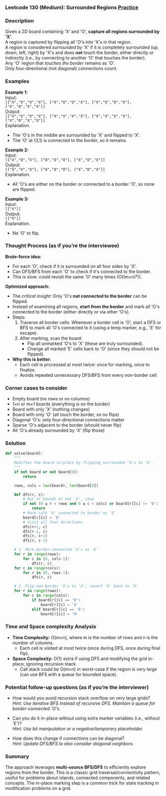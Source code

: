 ### Leetcode 130 (Medium): Surrounded Regions [Practice](https://leetcode.com/problems/surrounded-regions)

### Description  
Given a 2D board containing 'X' and 'O', **capture all regions surrounded by 'X'**.  
A region is captured by flipping all 'O's into 'X's in that region.  
A region is considered *surrounded by 'X'* if it is completely surrounded (up, down, left, right) by 'X's and does **not** touch the border, either directly or indirectly (i.e., by connecting to another 'O' that touches the border).  
Any 'O' region that *touches the border* remains as 'O'.  
Only four-directional (not diagonal) connections count.

### Examples  

**Example 1:**  
Input:  
`[["X","X","X","X"], ["X","O","O","X"], ["X","X","O","X"], ["X","O","X","X"]]`  
Output:  
`[["X","X","X","X"], ["X","X","X","X"], ["X","X","X","X"], ["X","O","X","X"]]`  
Explanation.  
- The 'O's in the middle are surrounded by 'X' and flipped to 'X'.
- The 'O' at (3,1) is connected to the border, so it remains.

**Example 2:**  
Input:  
`[["X","O","X"], ["O","O","O"], ["X","O","X"]]`  
Output:  
`[["X","O","X"], ["O","O","O"], ["X","O","X"]]`  
Explanation.  
- All 'O's are either on the border or connected to a border 'O', so none are flipped.

**Example 3:**  
Input:  
`[["X"]]`  
Output:  
`[["X"]]`  
Explanation.  
- No 'O' to flip.

### Thought Process (as if you’re the interviewee)  
**Brute-force idea:**  
- For each 'O', check if it is surrounded on all four sides by 'X'.
- Can DFS/BFS from each 'O' to check if it's connected to the border.
- This is slow: could revisit the same 'O' many times (O((m×n)²)).

**Optimized approach:**  
- The *critical insight:* Only 'O's **not connected to the border** can be flipped.
- Instead of examining all regions, **start from the border** and mark all 'O's connected to the border (either directly or via other 'O's).
- Steps:
  1. Traverse all border cells. Whenever a border cell is 'O', start a DFS or BFS to mark all 'O's connected to it (using a temp marker, e.g., 'E' for escape).
  2. After marking, scan the board:
     - Flip all unmarked 'O's to 'X' (these are truly surrounded).
     - Change all marked 'E' cells back to 'O' (since they should not be flipped).
- **Why this is better:**  
  - Each cell is processed at most twice: once for marking, once to finalize.
  - Avoids repeated unnecessary DFS/BFS from every non-border cell.

### Corner cases to consider  
- Empty board (no rows or no columns)
- 1×n or m×1 boards (everything is on the border)
- Board with only 'X' (nothing changes)
- Board with only 'O' (all touch the border, so no flips)
- Diagonal 'O's: only four-directional connections matter
- Sparse 'O's adjacent to the border (should never flip)
- All 'O's already surrounded by 'X' (flip those)

### Solution

```python
def solve(board):
    """
    Modifies the board in-place by flipping surrounded 'O's to 'X'.
    """
    if not board or not board[0]:
        return

    rows, cols = len(board), len(board[0])

    def dfs(r, c):
        # Out of bounds or not 'O', stop
        if not (0 ≤ r < rows and 0 ≤ c < cols) or board[r][c] != 'O':
            return
        # Mark safe 'O' connected to border as 'E'
        board[r][c] = 'E'
        # Visit all four directions
        dfs(r+1, c)
        dfs(r-1, c)
        dfs(r, c+1)
        dfs(r, c-1)

    # 1. Mark border-connected 'O's as 'E'
    for r in range(rows):
        for c in [0, cols-1]:
            dfs(r, c)
    for c in range(cols):
        for r in [0, rows-1]:
            dfs(r, c)

    # 2. Flip non-border 'O's to 'X', revert 'E' back to 'O'
    for r in range(rows):
        for c in range(cols):
            if board[r][c] == 'O':
                board[r][c] = 'X'
            elif board[r][c] == 'E':
                board[r][c] = 'O'
```

### Time and Space complexity Analysis  

- **Time Complexity:** O(m×n), where m is the number of rows and n is the number of columns.
  - Each cell is visited at most twice (once during DFS, once during final flip).
- **Space Complexity:** O(1) extra if using DFS and modifying the grid in-place, ignoring recursion stack.
  - Call stack could be O(m×n) in worst-case if the region is very large (can use BFS with a queue for bounded space).

### Potential follow-up questions (as if you’re the interviewer)  

- How would you avoid recursion stack overflow on very large grids?  
  *Hint: Use iterative BFS instead of recursive DFS. Maintain a queue for border-connected 'O's.*

- Can you do it in-place without using extra marker variables (i.e., without 'E')?  
  *Hint: Use bit manipulation or a negative/temporary placeholder.*

- How does this change if connections can be diagonal?  
  *Hint: Update DFS/BFS to also consider diagonal neighbors.*

### Summary  
The approach leverages **multi-source BFS/DFS** to efficiently explore regions from the border. This is a classic grid traversal/connectivity pattern, useful for problems about islands, connected components, and related concepts. The in-place marking step is a common trick for state tracking in modification problems on a grid.